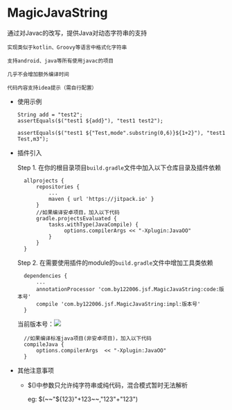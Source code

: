 # MagicJavaString 
通过对Javac的改写，提供Java对动态字符串的支持

    实现类似于kotlin、Groovy等语言中格式化字符串
    
    支持android、java等所有使用javac的项目
    
    几乎不会增加额外编译时间
    
    代码内容支持idea提示（需自行配置）

* 使用示例
         
      String add = "test2";
      assertEquals($("test1 ${add}"), "test1 test2");
      
      assertEquals($("test1 ${"Test,mode".substring(0,6)}${1+2}"), "test1 Test,m3");
          
* 插件引入

    Step 1. 在你的根目录项目`build.gradle`文件中加入以下仓库目录及插件依赖

	    allprojects {
		    repositories {
		    	...
		    	maven { url 'https://jitpack.io' }
		    }
		    //如果编译安卓项目，加入以下代码
		    gradle.projectsEvaluated {
                tasks.withType(JavaCompile) {
                     options.compilerArgs << "-Xplugin:JavaOO"
                }
            }
	    }
    Step 2. 在需要使用插件的module的`build.gradle`文件中增加工具类依赖

	    dependencies {
	        ...
	        annotationProcessor 'com.by122006.jsf.MagicJavaString:code:版本号'
            compile 'com.by122006.jsf.MagicJavaString:impl:版本号'
	    }
    当前版本号：[![](https://jitpack.io/v/122006/MagicJavaString.svg)](https://jitpack.io/#122006/ASM_SmartRunPluginImp)
	    
	    //如果编译标准java项目(非安卓项目)，加入以下代码
	    compileJava {
            options.compilerArgs  << "-Xplugin:JavaOO"
        }

* 其他注意事项

   * $()中参数只允许纯字符串或纯代码，混合模式暂时无法解析 
            
        eg: $(~~"${123}"+123~~,"123"+"123")
   
